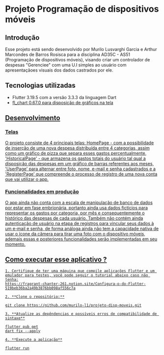 <h1>Projeto Programação de dispositivos móveis </h1>
<h2>Introdução</h2>
<p>
    Esse projeto está sendo desenvolvido por Murilo Lusvarghi Garcia e Arthur Marcondes de Barros Rosisca para a disciplina AD35C - AS51 (Programação de dispositivos móveis), visando criar um controlador de despesas "Gerenciee" com uma U.I simples ao usuário com apresentaçãoes visuais dos dados castrados por ele.
</p>

<h2>Tecnologias utilizadas</h2>
<ul>
  <li>Flutter 3.19.5 com a versão 3.3.3 da linguagem Dart <a href="https://docs.flutter.dev/release/archive?tab=windows"</a></li>
  <li>fl_chart 0.67.0 para disposição de gráficos na tela <a href="https://pub.dev/packages/fl_chart"</a></li> 
</ul>

<h2>Desenvolvimento </h2>

<h3>Telas </h3>
<p>
    O projeto consiste de 4 principais telas: HomePage - com a possibilidade de inserção de uma nova despesa distribuída entre 4 categorias, assim como um gráfico de pizza que separa esses gastos percentualmente, 'HistoricalPage' - que armazena os gastos totais do usuário tal qual a disposição das despesas em um gráfico de barras referentes aos meses, 'UserPage' para alternar entre foto, nome, e-mail e senha cadastrados e a 'RegisterPage' que compreende o processo de registro de uma nova conta que vai utilizar o app.  
</p>

<h3>Funcionalidades em produção </h3>

<p>
    O app ainda não conta com a escala de manipulação de banco de dados por estar em fase embrionária, portanto ainda usa dados fictícios para representar os gastos por categoria, por mês e consequentemente o histórico das despesas de cada usuário. Também não contém ainda autenticação de usuário na etapa de registros para vincular seus dados à um e-mail e senha, de forma análoga ainda não tem a capacidade nativa de usar o ícone da câmera para tirar uma foto com o dispositivo móveis, ademais essas e posteriores funcionalidades serão implementadas em seu momento.
</p>


<h2> Como executar esse aplicativo ? </h2>

```
1. Certifique de ter uma máquina que compile aplicações Flutter e um emulador para testes, você pode seguir o tutorial abaixo caso não tenha:
https://fragrant-chanter-261.notion.site/Configura-o-do-Flutter-519beb36ba2a49b3876bb098af556c7a

2. **Clone o repositório:**

git clone https://github.com/murilo-l1/projeto-disp-moveis.git

3. **Atualize as depêndencias e possíveis erros de compatibilidade de sintaxe**

flutter pub get
dart fix --apply

4. **Execute a aplicação**

flutter run

```
